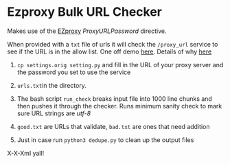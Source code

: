 
# Ezproxy Bulk URL Checker

Makes use of the [EZproxy](https://www.oclc.org/en/ezproxy.html)  _ProxyURLPassword_ directive.

When provided with a `txt` file of urls it will check the `/proxy_url` service to see if the URL is in the allow list. One off demo [here](http://elibtronic.ca/code/proxy-checker-demo). Details of why [here](http://elibtronic.ca/content/20080821/checking-urls-connecting-ezproxy)


1. `cp settings.orig setting.py` and fill in the URL of your proxy server and the password you set to use the service

1. `urls.txt`in the directory.

1. The bash script `run_check` breaks input file into 1000 line chunks and then pushes it through the checker. Runs minimum sanity check to mark sure URL strings are _utf-8_

1. `good.txt` are URLs that validate, `bad.txt` are ones that need addition

1. Just in case run `python3 dedupe.py` to clean up the output files

X-X-Xml yall!
